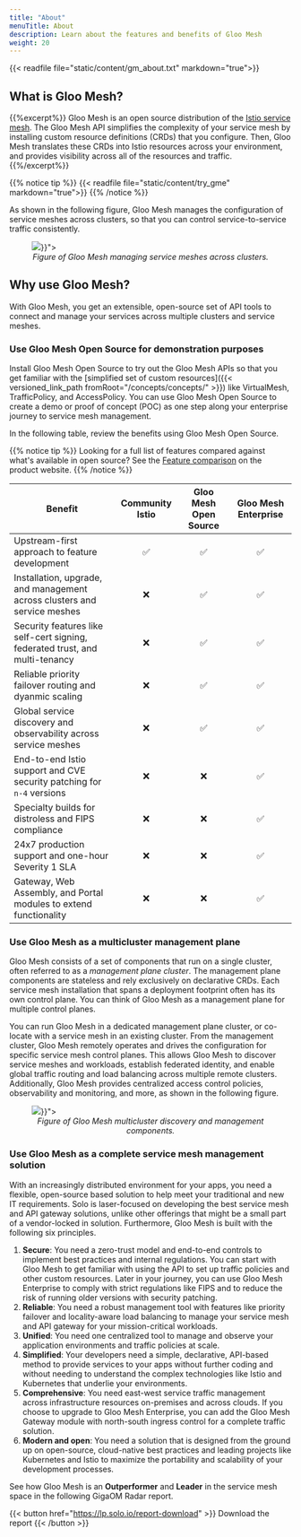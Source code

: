 ```yaml
---
title: "About"
menuTitle: About
description: Learn about the features and benefits of Gloo Mesh
weight: 20
---
```


{{< readfile file="static/content/gm_about.txt" markdown="true">}}

## What is Gloo Mesh?

{{%excerpt%}}
Gloo Mesh is an open source distribution of the [Istio service mesh](https://istio.io/). The Gloo Mesh API simplifies the complexity of your service mesh by installing custom resource definitions (CRDs) that you configure. Then, Gloo Mesh translates these CRDs into Istio resources across your environment, and provides visibility across all of the resources and traffic.
{{%/excerpt%}}

{{% notice tip %}}
{{< readfile file="static/content/try_gme" markdown="true">}}
{{% /notice %}}

As shown in the following figure, Gloo Mesh manages the configuration of service meshes across clusters, so that you can control service-to-service traffic consistently. 

<figure><img src="{{< versioned_link_path fromRoot="/img/gloomesh-3clusters.png">}}">
<figcaption style="text-align:center;font-style:italic">Figure of Gloo Mesh managing service meshes across clusters.</figcaption></figure>

## Why use Gloo Mesh?

With Gloo Mesh, you get an extensible, open-source set of API tools to connect and manage your services across multiple clusters and service meshes.

### Use Gloo Mesh Open Source for demonstration purposes

Install Gloo Mesh Open Source to try out the Gloo Mesh APIs so that you get familiar with the [simplified set of custom resources]({{< versioned_link_path fromRoot="/concepts/concepts/" >}}) like VirtualMesh, TrafficPolicy, and AccessPolicy. You can use Gloo Mesh Open Source to create a demo or proof of concept (POC) as one step along your enterprise journey to service mesh management. 

In the following table, review the benefits using Gloo Mesh Open Source.

{{% notice tip %}}
Looking for a full list of features compared against what's available in open source? See the [Feature comparison](https://www.solo.io/products/gloo-mesh/) on the product website.
{{% /notice %}}

| Benefit | Community Istio | Gloo Mesh Open Source | Gloo Mesh Enterprise |
| ------- | :-------------: | :-------------------: | :------------------: |
| Upstream-first approach to feature development | ✅ | ✅ | ✅ | 
| Installation, upgrade, and management across clusters and service meshes | ❌ | ✅ | ✅ |
| Security features like self-cert signing, federated trust, and multi-tenancy | ❌ | ✅ | ✅ |
| Reliable priority failover routing and dyanmic scaling | ❌ | ✅ | ✅ |
| Global service discovery and observability across service meshes | ❌ | ✅ | ✅ |
| End-to-end Istio support and CVE security patching for `n-4` versions | ❌ | ❌ | ✅  |
| Specialty builds for distroless and FIPS compliance | ❌ | ❌ | ✅  |
| 24x7 production support and one-hour Severity 1 SLA | ❌ | ❌ | ✅  |
| Gateway, Web Assembly, and Portal modules to extend functionality | ❌ | ❌ | ✅  |

### Use Gloo Mesh as a multicluster management plane

Gloo Mesh consists of a set of components that run on a single cluster, often referred to as a *management plane cluster*. The management plane components are stateless and rely exclusively on declarative CRDs. Each service mesh installation that spans a deployment footprint often has its own control plane. You can think of Gloo Mesh as a management plane for multiple control planes.

You can run Gloo Mesh in a dedicated management plane cluster, or co-locate with a service mesh in an existing cluster. From the management cluster, Gloo Mesh remotely operates and drives the configuration for specific service mesh control planes. This allows Gloo Mesh to discover service meshes and workloads, establish federated identity, and enable global traffic routing and load balancing across multiple remote clusters. Additionally, Gloo Mesh provides centralized access control policies, observability and monitoring, and more, as shown in the following figure.

<figure><img src="{{< versioned_link_path fromRoot="/img/concepts-gloomesh-components.png">}}">
<figcaption style="text-align:center;font-style:italic">Figure of Gloo Mesh multicluster discovery and management components.</figcaption></figure>

### Use Gloo Mesh as a complete service mesh management solution

With an increasingly distributed environment for your apps, you need a flexible, open-source based solution to help meet your traditional and new IT requirements. Solo is laser-focused on developing the best service mesh and API gateway solutions, unlike other offerings that might be a small part of a vendor-locked in solution. Furthermore, Gloo Mesh is built with the following six principles.

1. **Secure**: You need a zero-trust model and end-to-end controls to implement best practices and internal regulations. You can start with Gloo Mesh to get familiar with using the API to set up traffic policies and other custom resources. Later in your journey, you can use Gloo Mesh Enterprise to comply with strict regulations like FIPS and to reduce the risk of running older versions with security patching. 
2. **Reliable**: You need a robust management tool with features like priority failover and locality-aware load balancing to manage your service mesh and API gateway for your mission-critical workloads.
3. **Unified**: You need one centralized tool to manage and observe your application environments and traffic policies at scale.
4. **Simplified**: Your developers need a simple, declarative, API-based method to provide services to your apps without further coding and without needing to understand the complex technologies like Istio and Kubernetes that underlie your environments. 
5. **Comprehensive**: You need east-west service traffic management across infrastructure resources on-premises and across clouds. If you choose to upgrade to Gloo Mesh Enterprise, you can add the Gloo Mesh Gateway module with north-south ingress control for a complete traffic solution. 
6. **Modern and open**: You need a solution that is designed from the ground up on open-source, cloud-native best practices and leading projects like Kubernetes and Istio to maximize the portability and scalability of your development processes.

See how Gloo Mesh is an **Outperformer** and **Leader** in the service mesh space in the following GigaOM Radar report.

{{< button href="https://lp.solo.io/report-download" >}} Download the report {{< /button >}}
